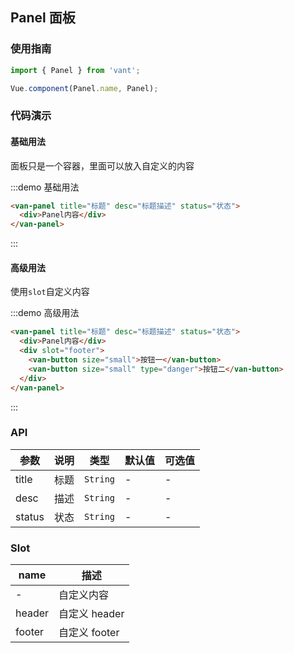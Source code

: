 <style>
.demo-panel {
  .van-panel__footer {
    text-align: right;

    .van-button {
      margin-left: 5px;
    }
  }

  .van-panel__content {
    padding: 20px;
  }
}
</style>

## Panel 面板

### 使用指南
``` javascript
import { Panel } from 'vant';

Vue.component(Panel.name, Panel);
```

### 代码演示

#### 基础用法
面板只是一个容器，里面可以放入自定义的内容

:::demo 基础用法
```html
<van-panel title="标题" desc="标题描述" status="状态">
  <div>Panel内容</div>
</van-panel>
```
:::

#### 高级用法
使用`slot`自定义内容

:::demo 高级用法
```html
<van-panel title="标题" desc="标题描述" status="状态">
  <div>Panel内容</div>
  <div slot="footer">
    <van-button size="small">按钮一</van-button>
    <van-button size="small" type="danger">按钮二</van-button>
  </div>
</van-panel>
```
:::

### API

| 参数 | 说明 | 类型 | 默认值 | 可选值 |
|-----------|-----------|-----------|-------------|-------------|
| title | 标题 | `String` | - | - |
| desc | 描述 | `String` | - | - |
| status | 状态 | `String` | - | - |


### Slot

| name | 描述 |
|-----------|-----------|
| - | 自定义内容 |
| header | 自定义 header |
| footer | 自定义 footer |
